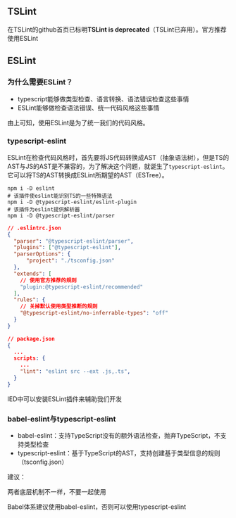 ## TSLint

在TSLint的github首页已标明**TSLint is deprecated**（TSLint已弃用）。官方推荐使用ESLint

## ESLint

### 为什么需要ESLint？

- typescript能够做类型检查、语言转换、语法错误检查这些事情
- ESLint能够做检查语法错误、统一代码风格这些事情

由上可知，使用ESLint是为了统一我们的代码风格。

### typescript-eslint

ESLint在检查代码风格时，首先要将JS代码转换成AST（抽象语法树），但是TS的AST与JS的AST是不兼容的，为了解决这个问题，就诞生了`typescript-eslint`。它可以将TS的AST转换成ESLint所期望的AST（ESTree）。

```shell
npm i -D eslint
# 该插件使eslint能识别TS的一些特殊语法
npm i -D @typescript-eslint/eslint-plugin
# 该插件为eslint提供解析器
npm i -D @typescript-eslint/parser
```

```json
// .eslintrc.json
{
  "parser": "@typescript-eslint/parser",
  "plugins": ["@typescript-eslint"],
  "parserOptions": {
      "project": "./tsconfig.json"
  },
  "extends": [
    // 使用官方推荐的规则
    "plugin:@typescript-eslint/recommended"
  ],
  "rules": {
    // 关掉默认使用类型推断的规则
    "@typescript-eslint/no-inferrable-types": "off"
  }
}
```

```json
// package.json
{
  ...
  scripts: {
    ...
    "lint": "eslint src --ext .js,.ts",
  }
}
```

IED中可以安装ESLint插件来辅助我们开发



### babel-eslint与typescript-eslint

- babel-eslint：支持TypeScript没有的额外语法检查，抛弃TypeScript，不支持类型检查
- typescript-eslint：基于TypeScript的AST，支持创建基于类型信息的规则（tsconfig.json）

建议：

两者底层机制不一样，不要一起使用

Babel体系建议使用babel-eslint，否则可以使用typescript-eslint